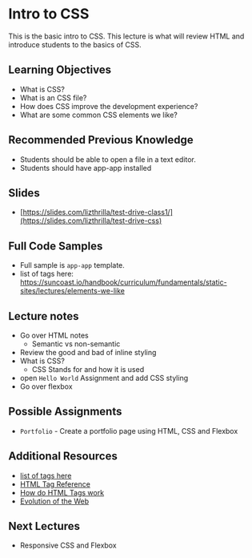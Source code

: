 # Intro to CSS

This is the basic intro to CSS. This lecture is what will review HTML and introduce students to the basics of CSS.

## Learning Objectives

- What is CSS?
- What is an CSS file?
- How does CSS improve the development experience?
- What are some common CSS elements we like?

## Recommended Previous Knowledge

- Students should be able to open a file in a text editor.
- Students should have app-app installed

## Slides

- [https://slides.com/lizthrilla/test-drive-class1/](https://slides.com/lizthrilla/test-drive-css)

## Full Code Samples

- Full sample is `app-app` template.
- list of tags here: https://suncoast.io/handbook/curriculum/fundamentals/static-sites/lectures/elements-we-like

## Lecture notes

- Go over HTML notes
  - Semantic vs non-semantic
- Review the good and bad of inline styling
- What is CSS?
  - CSS Stands for and how it is used
- open `Hello World` Assignment and add CSS styling
- Go over flexbox

## Possible Assignments

- `Portfolio` - Create a portfolio page using HTML, CSS and Flexbox

## Additional Resources

- [list of tags here](https://suncoast.io/handbook/curriculum/fundamentals/static-sites/lectures/elements-we-like)
- [HTML Tag Reference](https://developer.mozilla.org/en-US/docs/Web/HTML/Element)
- [How do HTML Tags work](https://developer.mozilla.org/en-US/Learn/HTML/HTML_tags)
- [Evolution of the Web](http://www.evolutionoftheweb.com)

## Next Lectures

- Responsive CSS and Flexbox
